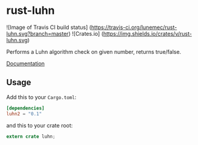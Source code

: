 # rust-luhn
![Image of Travis CI build status]
(https://travis-ci.org/lunemec/rust-luhn.svg?branch=master)
![Crates.io]
(https://img.shields.io/crates/v/rust-luhn.svg)

Performs a Luhn algorithm check on given number, returns true/false.

[Documentation](https://lunemec.github.io/rust-luhn/)

## Usage

Add this to your `Cargo.toml`:

```toml
[dependencies]
luhn2 = "0.1"
```

and this to your crate root:

```rust
extern crate luhn;
```
